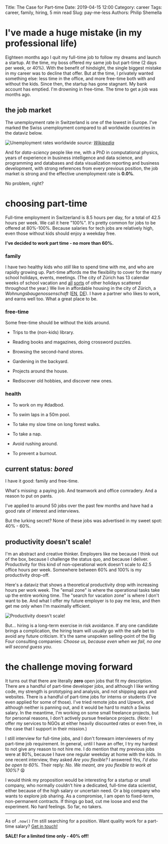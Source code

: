 Title: The Case for Part-time
Date: 2019-04-15 12:00
Category: career
Tags: career, family, hiring, 5 min read
Slug: pay-me-less
Authors: Philip Shemella

# I've made a huge mistake (in my professional life)

Eighteen months ago I quit my full-time job to follow my dreams and launch a startup. At the time, my boss offered my same job but part-time  (2 days per week, or 40%). With the benefit of hindsight, the single biggest mistake in my career was to decline that offer.
But at the time, I privately wanted something else: less time in the office, and more free-time both with and without the kids.
Since then, the startup has gone stagnant. My bank account has emptied. I'm drowning in free-time.
The time to get a job was months ago.

## the job market

The unemployment rate in Switzerland is one of the lowest in Europe. I've marked the Swiss unemployment compared to all worldwide countries in the dataviz below.

![Unemployment rates worldwide]({attach}/images/unemployment_wikipedia.png)
*source: [Wikipedia](https://en.wikipedia.org/wiki/List_of_countries_by_unemployment_rate)*

And for *data-sciency* people like me, with a PhD in computational physics, years of experience in business intelligence and data science, and programming and databases and data visualization reporting and business development, with strong references from every previous position, the job market is strong and the effective unemployment rate is **0.0%**. 

No problem, right?

# choosing part-time

Full-time employment in Switzerland is 8.5 hours per day, for a total of 42.5 hours per week.
We call it here "100%".
It's pretty common for jobs to be offered at 80%-100%.
Because salaries for tech jobs are relatively high, even those without kids should enjoy a weekday free.

**I've decided to work part time - no more than 60%.**

### family
I have two healthy kids who *still* like to spend time with me, and who are rapidly growing up.
Part-time affords me the flexibility to cover for the many school holidays, events, meetings.
(The city of Zürich has 13 calendar weeks of school vacation and [all](https://en.wikipedia.org/wiki/Sechsel%C3%A4uten) [sorts](https://en.wikipedia.org/wiki/Knabenschiessen) of other holidays scattered throughout the year.)
We live in affordable housing in the city of Zürich, a *Wohnungsbaugenossenschaft* ([EN](https://en.wikipedia.org/wiki/Housing_cooperative), [DE](https://de.wikipedia.org/wiki/Wohnungsbaugenossenschaft)).
I have a partner who likes to work, and earns well too. What a great place to be.

### free-time

Some free-time should be without the kids around.

+ Trips to the (non-kids) library.

+ Reading books and magazines, doing crossword puzzles.

+ Browsing the second-hand stores.

+ Gardening in the backyard.

+ Projects around the house.

+ Rediscover old hobbies, and discover new ones.

### health

+ To work on my #dadbod.

+ To swim laps in a 50m pool.

+ To take my slow time on long forest walks.

+ To take a nap.

+ Avoid rushing around.

+ To prevent a burnout.

## current status: *bored*

I have it good: family and free-time.

What's missing: a paying job. And teamwork and office comradery. And a reason to put on pants.

I've applied to around 50 jobs over the past few months and have had a good rate of interest and interviews.

But the lurking secret? None of these jobs was advertised in my sweet spot: 40% - 60%.

## productivity doesn't scale!

I'm an abstract and creative thinker.
Employers like me because I think out of the box, because I challenge the status quo, and because I deliver.
Productivity for this kind of non-operational work doesn't scale to 42.5 office hours per week.
Somewhere between 60% and 100% is my productivity drop-off.

Here's a dataviz that shows a theoretical productivity drop with increasing hours per work week. The "email zone" is where the operational tasks take up the entire working time. The "search for vacation zone" is where I don't want to be. And what I offer my future employer is to pay me less, and then get me only when I'm maximally efficient.

![Productivity doesn't scale!]({attach}/images/productivity_dataviz.jpg)

But... hiring is a long-term exercise in risk avoidance. If any one candidate brings a complication, the hiring team will usually go with the safe bet to avoid any future criticism. It's the same unspoken selling-point of the Big Four consulting companies: *Choose us, because even when we fail, no one will second guess you*.

# the challenge moving forward

It turns out that there are literally **zero** open jobs that fit my description. There are a handful of part-time developer jobs, and although I like writing code, my strength is prototyping and analysis, and not shipping apps and websites. There is a handful of part-time jobs for interns or students (I've even applied for some of those). I've tried remote jobs and Upwork, and although neither is panning out, and it would be hard to match a Swiss salary. In the meantime, I'm working on some small freelance projects, but for personal reasons, I don't actively pursue freelance projects.
(*Note*: I offer my services to NGOs at either heavily discounted rates or even free, in the case that I support in their mission.)

I still interview for full-time jobs, and I don't forewarn interviewers of my part-time job requirement. In general, until I have an offer, I try my hardest to not give any reason to not hire me. I do mention that my previous jobs were at 80%, because I have one regular weekday at home with the kids. In one recent interview, they asked *Are you flexible?* I answered *Yes, I'd also be open to 60%.*
Their reply: *No. We meant, are you flexible to work at 100%?* 😩

I would think my proposition would be interesting for a startup or small company, who normally couldn't hire a dedicated, full-time data scientist, either because of the high salary or uncertain need. Or a big company who wants to explore job sharing. As a compromise, I am open to fixed-term, non-permanent contracts. If things go bad, cut me loose and end the experiment. No hard feelings. So far, no takers.

----------

As of `.now()` I'm still searching for a position. Want quality work for a part-time salary? [Get in touch!](mailto:philshem@pm.me)

**SALE! For a limited time only - 40% off!**
